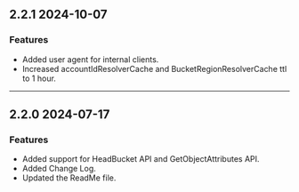## 2.2.1 2024-10-07
### Features
* Added user agent for internal clients.
* Increased accountIdResolverCache and BucketRegionResolverCache ttl to 1 hour.

---
## 2.2.0 2024-07-17
### Features
* Added support for HeadBucket API and GetObjectAttributes API.
* Added Change Log.
* Updated the ReadMe file.